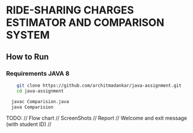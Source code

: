# RIDE-SHARING CHARGES ESTIMATOR AND COMPARISON SYSTEM

## How to Run 

### Requirements JAVA 8 

```Bash
    git clone https://github.com/architmadankar/java-assignment.git
    cd java-assignment
```
```Bash
  javac Comparision.java
  java Comparision
```

TODO: // Flow chart // ScreenShots // Report // Welcome and exit message (with student ID) //
